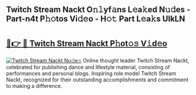 ## Twitch Stream Nackt O𝚗𝚕yf𝚊ns L𝚎a𝚔ed N𝚞𝚍es - Part-n4t P𝚑𝚘tos Vi𝚍𝚎o - H𝚘𝚝 Part L𝚎a𝚔s UIkLN

# <h2><a href="http://kf42zx5.oniu.top/?m=Twitch+Stream+Nackt">🔗👉 🔴 Twitch Stream Nackt P𝚑ot𝚘𝚜 V𝚒d𝚎o</a></h2>

[![Twitch Stream Nackt Nu𝚍e𝚜](https://i.imgur.com/0qMVB7G.gif)](http://kf42zx5.oniu.top/?m=Twitch+Stream+Nackt)
Online thought leader Twitch Stream Nackt, celebrated for publishing dance and lifestyle material, consisting of performances and personal blogs. Inspiring role model Twitch Stream Nackt, recognized for their outstanding accomplishments and commitment to making a difference.  
